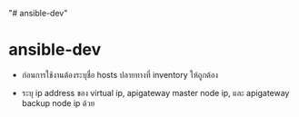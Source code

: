 "# ansible-dev" 
# ansible-dev

- ก่อนการใช้งานต้องระบุชื่อ hosts ปลายทางที่ inventory ให้ถูกต้อง

- ระบุ ip address ของ virtual ip, apigateway master node ip, และ apigateway backup node ip ด้วย

